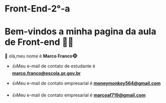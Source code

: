 # Front-End-2°-a
# Bem-vindos a minha pagina da aula de Front-end 💪😄
🙉 olá,meu nome é **Marco Franco🐵**


- :+1:Meu e-mail de contato de estudante é **marco.franco@escola.pr.gov.br**

- :+1:Meu e-mail de contato empresarial é **moneymonkey564@gmail.com**
  
- :+1:Meu e-mail de contato empresarial é **marcoaf719@gmail.com**
 
